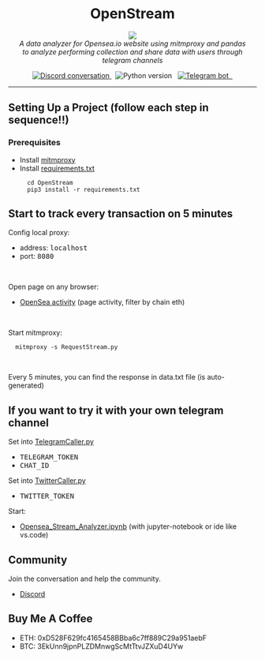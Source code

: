 <h1 align="center">OpenStream</h1>

<p align="center">
<img src="https://user-images.githubusercontent.com/24627876/150639537-d971ba09-3ae0-40bf-9416-ac568f3c2b8d.png" />
  <br>
  <i>A data analyzer for Opensea.io website using mitmproxy and pandas <br> to analyze performing collection and share data with users through telegram channels</i>
  <br>
</p>

<p align="center">
  <a href="https://discord.gg/7jsjcVuQtx">
    <img src="https://img.shields.io/discord/933752833398956032.svg?logo=discord&logoColor=fff&label=Discord&color=7389d8" alt="Discord conversation" />
  </a>&nbsp;
  <img src="https://img.shields.io/github/pipenv/locked/python-version/anonbeat1/OpenStream?logo=python&logoColor=fff" alt="Python version" />
  &nbsp;
  <a href="https://t.me/privateStreamOpensea">
    <img src="https://img.shields.io/badge/Bot-Opensea__Private__Stream__Trend-blue?logo=telegram&logoColor=fff" alt="Telegram bot" />
    &nbsp;
  </a>
</p>
  
<hr>

## Setting Up a Project (follow each step in sequence!!)

### Prerequisites
- Install [mitmproxy]
- Install [requirements.txt]
  ```
    cd OpenStream
    pip3 install -r requirements.txt
  ```

## Start to track every transaction on 5 minutes

Config local proxy:
  - address: <kbd>localhost</kbd>
  - port: <kbd>8080</kbd>

<br>

Open page on any browser:
- [OpenSea activity] (page activity, filter by chain eth)

<br>

Start mitmproxy: 
```
  mitmproxy -s RequestStream.py
```
<br>

Every 5 minutes, you can find the response in data.txt file (is auto-generated)

## If you want to try it with your own telegram channel

Set into [TelegramCaller.py] 
  - <kbd>TELEGRAM_TOKEN</kbd>
  - <kbd>CHAT_ID</kbd>

Set into [TwitterCaller.py]
  - <kbd>TWITTER_TOKEN</kbd>

Start:
- [Opensea_Stream_Analyzer.ipynb] (with jupyter-notebook or ide like vs.code)

## Community

Join the conversation and help the community.

- [Discord][discord]

## Buy Me A Coffee

 - ETH: 0xD528F629fc4165458BBba6c7ff889C29a951aebF
 - BTC: 3EkUnn9jpnPLZDMnwgScMtTtvJZXuD4UYw

[data.txt]: data.txt
[TelegramCaller.py]: TelegramCaller.py
[discord]: https://discord.gg/hBzvYeWn
[OpenSea activity]: https://opensea.io/activity?search[chains][0]=ETHEREUM
[mitmproxy]: https://mitmproxy.org/
[requirements.txt]: requirements.txt
[Opensea_Stream_Analyzer.ipynb]: Opensea_Stream_Analyzer.ipynb
[TwitterCaller.py]: TwitterCaller.py

